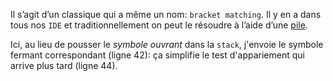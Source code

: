 Il s’agit d’un classique qui a même un nom: `bracket matching`. Il y en a dans tous nos `IDE` et traditionnellement on peut le résoudre à l’aide d’une [pile](https://www.geeksforgeeks.org/check-for-balanced-parentheses-in-an-expression/).

Ici, au lieu de pousser le *symbole ouvrant* dans la `stack`, j'envoie le symbole fermant correspondant (ligne 42): ça simplifie le test d'appariement qui arrive plus tard (ligne 44).